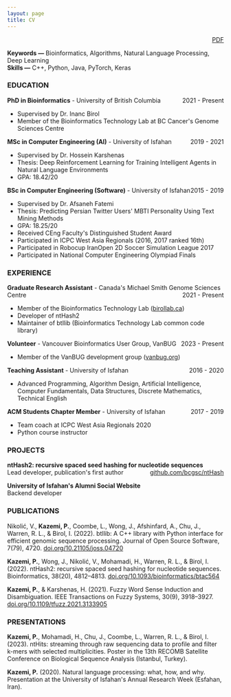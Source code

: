 ```yaml
---
layout: page
title: CV
---
```


<span style="float: right; "><a href="{{ '/assets/CV-ParhamKazemi.pdf' | prepend: site.baseurl }}">PDF <i class="fa fa-file-pdf-o"></i></a> </span>
<br>

<div id="cv" markdown="1">

**Keywords —** Bioinformatics, Algorithms, Natural Language Processing, Deep Learning
<br>
**Skills —** C++, Python, Java, PyTorch, Keras

### EDUCATION

**PhD in Bioinformatics** - University of British Columbia <span style="float: right; ">2021 - Present</span>  
- Supervised by Dr. Inanc Birol
- Member of the Bioinformatics Technology Lab at BC Cancer's Genome Sciences Centre

**MSc in Computer Engineering (AI)** - University of Isfahan <span style="float: right; ">2019 - 2021</span>
- Supervised by Dr. Hossein Karshenas
- Thesis: Deep Reinforcement Learning for Training Intelligent Agents in Natural Language Environments 
- GPA: 18.42/20

**BSc in Computer Engineering (Software)** - University of Isfahan <span style="float: right; ">2015 - 2019</span>  
- Supervised by Dr. Afsaneh Fatemi
- Thesis: Predicting Persian Twitter Users' MBTI Personality Using Text Mining Methods
- GPA: 18.25/20
- Received CEng Faculty's Distinguished Student Award
- Participated in ICPC West Asia Regionals (2016, 2017 ranked 16th)
- Participated in Robocup IranOpen 2D Soccer Simulation League 2017
- Participated in National Computer Engineering Olympiad Finals

### EXPERIENCE

**Graduate Research Assistant** - Canada's Michael Smith Genome Sciences Centre
<span style="float: right; ">2021 - Present</span>
- Member of the Bioinformatics Technology Lab ([birollab.ca](https://birollab.ca))
- Developer of ntHash2
- Maintainer of btllib (Bioinformatics Technology Lab common code library)

**Volunteer** - Vancouver Bioinformatics User Group, VanBUG
<span style="float: right; ">2023 - Present</span>
- Member of the VanBUG development group ([vanbug.org](https://www.vanbug.org/))

**Teaching Assistant** - University of Isfahan
<span style="float: right; ">2016 - 2020</span>
- Advanced Programming, Algorithm Design, Artificial Intelligence, Computer Fundamentals, Data Structures, Discrete Mathematics, Technical English

**ACM Students Chapter Member** - University of Isfahan
<span style="float: right; ">2017 - 2019</span>
- Team coach at ICPC West Asia Regionals 2020
- Python course instructor

### PROJECTS

**ntHash2: recursive spaced seed hashing for nucleotide sequences**
<span style="float: right; ">[github.com/bcgsc/ntHash](https://github.com/bcgsc/ntHash)</span>
<br>
Lead developer, publication's first author

**University of Isfahan's Alumni Social Website**
<br>
Backend developer

### PUBLICATIONS

Nikolić, V., **Kazemi, P.**, Coombe, L., Wong, J., Afshinfard, A., Chu, J., Warren, R. L., & Birol, I. (2022). btllib: A C++ library with Python interface for efficient genomic sequence processing. Journal of Open Source Software, 7(79), 4720. [doi.org/10.21105/joss.04720](https://doi.org/10.21105/joss.04720)

**Kazemi, P.**, Wong, J., Nikolić, V., Mohamadi, H., Warren, R. L., & Birol, I. (2022). ntHash2: recursive spaced seed hashing for nucleotide sequences. Bioinformatics, 38(20), 4812–4813. [doi.org/10.1093/bioinformatics/btac564](https://doi.org/10.1093/bioinformatics/btac564)

**Kazemi, P.**, & Karshenas, H. (2021). Fuzzy Word Sense Induction and Disambiguation. IEEE Transactions on Fuzzy Systems, 30(9), 3918–3927. [doi.org/10.1109/tfuzz.2021.3133905](https://doi.org/10.1109/tfuzz.2021.3133905)

### PRESENTATIONS

**Kazemi, P.**, Mohamadi, H., Chu, J., Coombe, L., Warren, R. L., & Birol, I. (2023). ntHits: streaming through raw sequencing data to profile and filter k-mers with selected multiplicities. Poster in the 13th RECOMB Satellite Conference on Biological Sequence Analysis (Istanbul, Turkey).

**Kazemi, P.** (2020). Natural language processing: what, how, and why. Presentation at the University of Isfahan's Annual Research Week (Esfahan, Iran).

</div>

